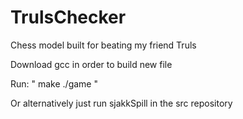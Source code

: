 # TrulsChecker
Chess model built for beating my friend Truls

Download gcc in order to build new file

Run:
"
make
./game
"

Or alternatively just run sjakkSpill in the src repository